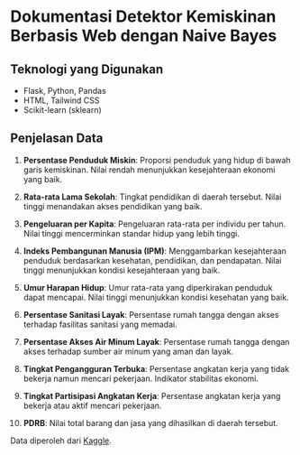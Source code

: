 # Dokumentasi Detektor Kemiskinan Berbasis Web dengan Naive Bayes

## Teknologi yang Digunakan

- Flask, Python, Pandas
- HTML, Tailwind CSS
- Scikit-learn (sklearn)

## Penjelasan Data

1. **Persentase Penduduk Miskin**: Proporsi penduduk yang hidup di bawah garis kemiskinan. Nilai rendah menunjukkan kesejahteraan ekonomi yang baik.

2. **Rata-rata Lama Sekolah**: Tingkat pendidikan di daerah tersebut. Nilai tinggi menandakan akses pendidikan yang baik.

3. **Pengeluaran per Kapita**: Pengeluaran rata-rata per individu per tahun. Nilai tinggi mencerminkan standar hidup yang lebih tinggi.

4. **Indeks Pembangunan Manusia (IPM)**: Menggambarkan kesejahteraan penduduk berdasarkan kesehatan, pendidikan, dan pendapatan. Nilai tinggi menunjukkan kondisi kesejahteraan yang baik.

5. **Umur Harapan Hidup**: Umur rata-rata yang diperkirakan penduduk dapat mencapai. Nilai tinggi menunjukkan kondisi kesehatan yang baik.

6. **Persentase Sanitasi Layak**: Persentase rumah tangga dengan akses terhadap fasilitas sanitasi yang memadai.

7. **Persentase Akses Air Minum Layak**: Persentase rumah tangga dengan akses terhadap sumber air minum yang aman dan layak.

8. **Tingkat Pengangguran Terbuka**: Persentase angkatan kerja yang tidak bekerja namun mencari pekerjaan. Indikator stabilitas ekonomi.

9. **Tingkat Partisipasi Angkatan Kerja**: Persentase angkatan kerja yang bekerja atau aktif mencari pekerjaan.

10. **PDRB**: Nilai total barang dan jasa yang dihasilkan di daerah tersebut.

Data diperoleh dari [Kaggle](https://www.kaggle.com/datasets/ermila/klasifikasi-tingkat-kemiskinan-di-indonesia).
